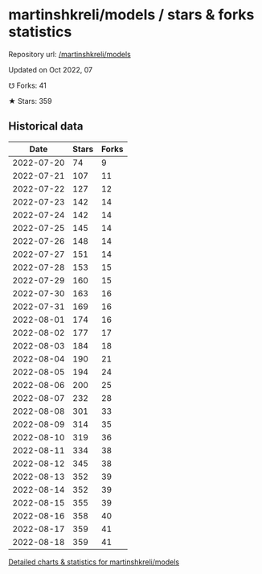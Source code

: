 # martinshkreli/models / stars & forks statistics

Repository url: [/martinshkreli/models](https://github.com/martinshkreli/models)

Updated on Oct 2022, 07

☋ Forks: 41

★ Stars: 359

## Historical data
| Date | Stars | Forks |
|------|-------|-------|
| 2022-07-20 | 74 | 9 | 
| 2022-07-21 | 107 | 11 | 
| 2022-07-22 | 127 | 12 | 
| 2022-07-23 | 142 | 14 | 
| 2022-07-24 | 142 | 14 | 
| 2022-07-25 | 145 | 14 | 
| 2022-07-26 | 148 | 14 | 
| 2022-07-27 | 151 | 14 | 
| 2022-07-28 | 153 | 15 | 
| 2022-07-29 | 160 | 15 | 
| 2022-07-30 | 163 | 16 | 
| 2022-07-31 | 169 | 16 | 
| 2022-08-01 | 174 | 16 | 
| 2022-08-02 | 177 | 17 | 
| 2022-08-03 | 184 | 18 | 
| 2022-08-04 | 190 | 21 | 
| 2022-08-05 | 194 | 24 | 
| 2022-08-06 | 200 | 25 | 
| 2022-08-07 | 232 | 28 | 
| 2022-08-08 | 301 | 33 | 
| 2022-08-09 | 314 | 35 | 
| 2022-08-10 | 319 | 36 | 
| 2022-08-11 | 334 | 38 | 
| 2022-08-12 | 345 | 38 | 
| 2022-08-13 | 352 | 39 | 
| 2022-08-14 | 352 | 39 | 
| 2022-08-15 | 355 | 39 | 
| 2022-08-16 | 358 | 40 | 
| 2022-08-17 | 359 | 41 | 
| 2022-08-18 | 359 | 41 | 


[Detailed charts & statistics for martinshkreli/models](https://reviewgithub.com/rep/martinshkreli/models)
